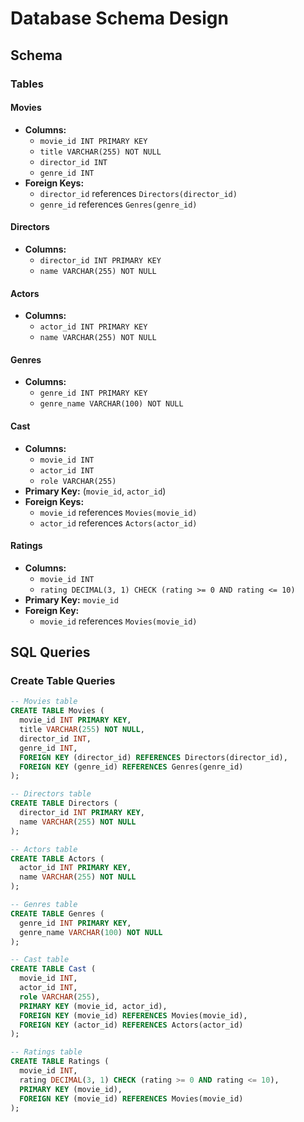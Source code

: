 # Database Schema Design

## Schema

### Tables

#### Movies

- **Columns:**
  - `movie_id INT PRIMARY KEY`
  - `title VARCHAR(255) NOT NULL`
  - `director_id INT`
  - `genre_id INT`
- **Foreign Keys:**
  - `director_id` references `Directors(director_id)`
  - `genre_id` references `Genres(genre_id)`

#### Directors

- **Columns:**
  - `director_id INT PRIMARY KEY`
  - `name VARCHAR(255) NOT NULL`

#### Actors

- **Columns:**
  - `actor_id INT PRIMARY KEY`
  - `name VARCHAR(255) NOT NULL`

#### Genres

- **Columns:**
  - `genre_id INT PRIMARY KEY`
  - `genre_name VARCHAR(100) NOT NULL`

#### Cast

- **Columns:**
  - `movie_id INT`
  - `actor_id INT`
  - `role VARCHAR(255)`
- **Primary Key:** (`movie_id`, `actor_id`)
- **Foreign Keys:**
  - `movie_id` references `Movies(movie_id)`
  - `actor_id` references `Actors(actor_id)`

#### Ratings

- **Columns:**
  - `movie_id INT`
  - `rating DECIMAL(3, 1) CHECK (rating >= 0 AND rating <= 10)`
- **Primary Key:** `movie_id`
- **Foreign Key:**
  - `movie_id` references `Movies(movie_id)`

## SQL Queries

### Create Table Queries

```sql
-- Movies table
CREATE TABLE Movies (
  movie_id INT PRIMARY KEY,
  title VARCHAR(255) NOT NULL,
  director_id INT,
  genre_id INT,
  FOREIGN KEY (director_id) REFERENCES Directors(director_id),
  FOREIGN KEY (genre_id) REFERENCES Genres(genre_id)
);

-- Directors table
CREATE TABLE Directors (
  director_id INT PRIMARY KEY,
  name VARCHAR(255) NOT NULL
);

-- Actors table
CREATE TABLE Actors (
  actor_id INT PRIMARY KEY,
  name VARCHAR(255) NOT NULL
);

-- Genres table
CREATE TABLE Genres (
  genre_id INT PRIMARY KEY,
  genre_name VARCHAR(100) NOT NULL
);

-- Cast table
CREATE TABLE Cast (
  movie_id INT,
  actor_id INT,
  role VARCHAR(255),
  PRIMARY KEY (movie_id, actor_id),
  FOREIGN KEY (movie_id) REFERENCES Movies(movie_id),
  FOREIGN KEY (actor_id) REFERENCES Actors(actor_id)
);

-- Ratings table
CREATE TABLE Ratings (
  movie_id INT,
  rating DECIMAL(3, 1) CHECK (rating >= 0 AND rating <= 10),
  PRIMARY KEY (movie_id),
  FOREIGN KEY (movie_id) REFERENCES Movies(movie_id)
);
```
